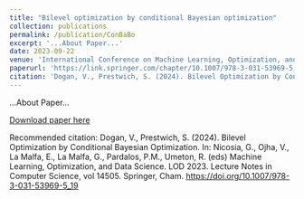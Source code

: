```yaml
---
title: "Bilevel optimization by conditional Bayesian optimization"
collection: publications
permalink: /publication/ConBaBo
excerpt: '...About Paper...'
date: 2023-09-22
venue: 'International Conference on Machine Learning, Optimization, and Data Science (LOD2023)'
paperurl: 'https://link.springer.com/chapter/10.1007/978-3-031-53969-5_19#citeas'
citation: 'Dogan, V., Prestwich, S. (2024). Bilevel Optimization by Conditional Bayesian Optimization. In: Nicosia, G., Ojha, V., La Malfa, E., La Malfa, G., Pardalos, P.M., Umeton, R. (eds) Machine Learning, Optimization, and Data Science. LOD 2023. Lecture Notes in Computer Science, vol 14505. Springer, Cham. https://doi.org/10.1007/978-3-031-53969-5_19'
---
```

...About Paper...

[Download paper here](https://link.springer.com/chapter/10.1007/978-3-031-53969-5_19#citeas)

Recommended citation: Dogan, V., Prestwich, S. (2024). Bilevel Optimization by Conditional Bayesian Optimization. In: Nicosia, G., Ojha, V., La Malfa, E., La Malfa, G., Pardalos, P.M., Umeton, R. (eds) Machine Learning, Optimization, and Data Science. LOD 2023. Lecture Notes in Computer Science, vol 14505. Springer, Cham. https://doi.org/10.1007/978-3-031-53969-5_19
